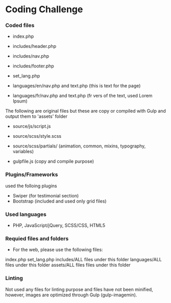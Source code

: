 # Coding Challenge

### Coded files

- index.php
- includes/header.php
- includes/nav.php
- includes/footer.php

- set_lang.php
- languages/en/nav.php and text.php (this is text for the page)
- languages/fr/nav.php and text.php (fr vers of the text, used Lorem Ipsum)

The following are original files but these are copy or compiled with Gulp and output them to 'assets' folder
- source/js/script.js
- source/scss/style.scss
- source/scss/partials/ (animation, common, mixins, typography, variables)

- gulpfile.js (copy and compile purpose)

###  Plugins/Frameworks
used the folloing plugins
- Swiper (for testimonial section)
- Bootstrap (included and used only grid files)

### Used languages
- PHP, JavaScript/jQuery, SCSS/CSS, HTML5

### Requied files and folders
- For the web, please use the following files:

index.php
set_lang.php
includes/ALL files under this folder
languages/ALL files under this folder
assets/ALL files files under this folder

### Linting

Not used any files for linting purpose and files have not been minified, however, images are optimized through Gulp (gulp-imagemin).
